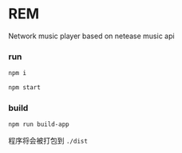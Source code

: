 # REM

 Network music player based on netease music api

### run

```bash
npm i
```

```bash
npm start
```

### build

```bash
npm run build-app
```

程序将会被打包到 ` ./dist `